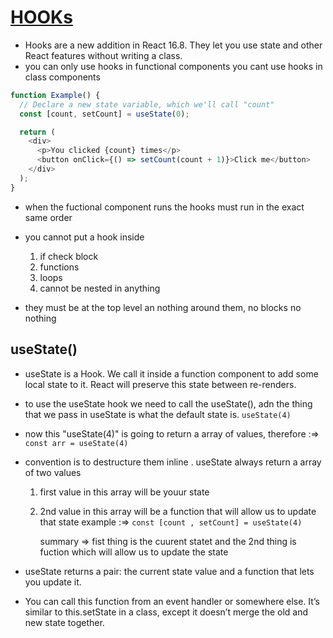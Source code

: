 # [HOOKs](https://reactjs.org/docs/hooks-intro.html)

- Hooks are a new addition in React 16.8. They let you use state and other React features without writing a class.
- you can only use hooks in functional components you cant use hooks in class components

```javascript
function Example() {
  // Declare a new state variable, which we'll call "count"
  const [count, setCount] = useState(0);

  return (
    <div>
      <p>You clicked {count} times</p>
      <button onClick={() => setCount(count + 1)}>Click me</button>
    </div>
  );
}
```

- when the fuctional component runs the hooks must run in the exact same order
- you cannot put a hook inside

  1. if check block
  2. functions
  3. loops
  4. cannot be nested in anything

- they must be at the top level an nothing around them, no blocks no nothing

## useState()

- useState is a Hook. We call it inside a function component to add some local state to it. React will preserve this state between re-renders.
- to use the useState hook we need to call the useState(), adn the thing that we pass in useState is what the default state is. `useState(4)`

- now this "useState(4)" is going to return a array of values, therefore :=> `const arr = useState(4)`

- convention is to destructure them inline . useState always return a array of two values

  1.  first value in this array will be youur state
  2.  2nd value in this array will be a function that will allow us to update that state
      example :=> `const [count , setCount] = useState(4)`

      summary => fist thing is the cuurent statet and the 2nd thing is fuction which will allow us to update the state

- useState returns a pair: the current state value and a function that lets you update it.
- You can call this function from an event handler or somewhere else. It’s similar to this.setState in a class, except it doesn’t merge the old and new state together.
